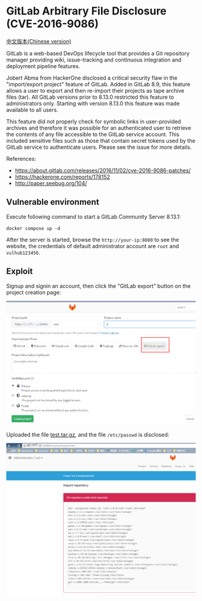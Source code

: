 # GitLab Arbitrary File Disclosure (CVE-2016-9086)

[中文版本(Chinese version)](README.zh-cn.md)

GitLab is a web-based DevOps lifecycle tool that provides a Git repository manager providing wiki, issue-tracking and continuous integration and deployment pipeline features.

Jobert Abma from HackerOne disclosed a critical security flaw in the "import/export project" feature of GitLab. Added in GitLab 8.9, this feature allows a user to export and then re-import their projects as tape archive files (tar). All GitLab versions prior to 8.13.0 restricted this feature to administrators only. Starting with version 8.13.0 this feature was made available to all users.

This feature did not properly check for symbolic links in user-provided archives and therefore it was possible for an authenticated user to retrieve the contents of any file accessible to the GitLab service account. This included sensitive files such as those that contain secret tokens used by the GitLab service to authenticate users. Please see the issue for more details.

References:

- https://about.gitlab.com/releases/2016/11/02/cve-2016-9086-patches/
- https://hackerone.com/reports/178152
- http://paper.seebug.org/104/

## Vulnerable environment

Execute following command to start a GitLab Community Server 8.13.1:

```
docker compose up -d
```

After the server is started, browse the `http://your-ip:8080` to see the website, the credentials of default administrator account are `root` and `vulhub123456`.

## Exploit

Signup and signin an account, then click the "GitLab export" button on the project creation page:

![](2.png)

Uploaded the file [test.tar.gz](test.tar.gz), and the file `/etc/passwd` is disclosed:

![](1.png)
